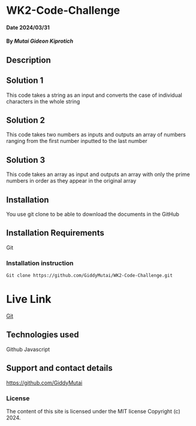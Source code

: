 # WK2-Code-Challenge
#### Date 2024/03/31

#### By *Mutai Gideon Kiprotich*

## Description
## Solution 1
This code takes a string as an input and converts the case of individual characters in the whole string

## Solution 2
This code takes two numbers as inputs and outputs an array of numbers ranging from the first number inputted to the last number

## Solution 3
This code takes an array as input and outputs an array with only the prime numbers in order as they appear in the original array

## Installation
You use git clone to be able to download the documents in the GitHub

## Installation Requirements
Git

### Installation instruction
```
Git clone https://github.com/GiddyMutai/WK2-Code-Challenge.git

```

# Live Link
[Git](https://github.com/GiddyMutai)

## Technologies used
Github
Javascript

## Support and contact details
https://github.com/GiddyMutai

### License
The content of this site is licensed under the MIT license
Copyright (c) 2024.
